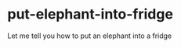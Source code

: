 put-elephant-into-fridge
========================

Let me tell you how to put an elephant into a fridge

